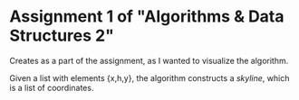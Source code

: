 # Assignment 1 of "Algorithms & Data Structures 2"
Creates as a part of the assignment, as I wanted to visualize the algorithm.

Given a list with elements {x,h,y}, the algorithm constructs a _skyline_, which is a list of coordinates.